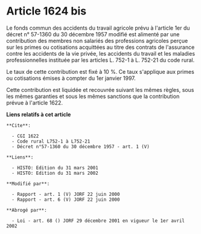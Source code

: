 # Article 1624 bis

Le fonds commun des accidents du travail agricole prévu à l'article 1er du décret n° 57-1360 du 30 décembre 1957 modifié est
alimenté par une contribution des membres non salariés des professions agricoles perçue sur les primes ou cotisations
acquittées au titre des contrats de l'assurance contre les accidents de la vie privée, les accidents du travail et les
maladies professionnelles instituée par les articles L. 752-1 à L. 752-21 du code rural.

Le taux de cette contribution est fixé à 10 %. Ce taux s'applique aux primes ou cotisations émises à compter du 1er janvier
1997.

Cette contribution est liquidée et recouvrée suivant les mêmes règles, sous les mêmes garanties et sous les mêmes sanctions
que la contribution prévue à l'article 1622.

**Liens relatifs à cet article**

	**Cite**:

	  - CGI 1622
	  - Code rural L752-1 à L752-21
	  - Décret n°57-1360 du 30 décembre 1957 - art. 1 (V)

	**Liens**:

	  - HISTO: Edition du 31 mars 2001
	  - HISTO: Edition du 31 mars 2002

	**Modifié par**:

	  - Rapport - art. 1 (V) JORF 22 juin 2000
	  - Rapport - art. 6 (V) JORF 22 juin 2000

	**Abrogé par**:

	  - Loi - art. 68 () JORF 29 décembre 2001 en vigueur le 1er avril 2002
